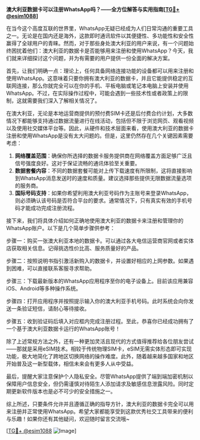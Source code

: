 **澳大利亚数据卡可以注册WhatsApp吗？——全方位解答与实用指南[[TG💪+ @esim1088](https://t.me/s/esim1088)]**

在当今这个高度互联的世界里，WhatsApp无疑已经成为人们日常沟通的重要工具之一。无论是在国内还是海外，这款即时通讯软件以其便捷性、多功能性和安全性赢得了全球用户的青睐。然而，对于那些身处澳大利亚的用户来说，有一个问题始终困扰着他们：澳大利亚的数据卡是否能够用来注册和使用WhatsApp？今天，我们就来详细探讨这个问题，并为有需要的用户提供一份全面的解决方案。

首先，让我们明确一点：理论上，任何具备网络连接功能的设备都可以用来注册和使用WhatsApp。这意味着只要你拥有澳大利亚的数据卡，并且它能提供稳定的互联网连接，那么你就完全可以在你的手机、平板电脑或笔记本电脑上安装并使用WhatsApp。不过，在实际操作过程中，可能会遇到一些技术性或者政策上的限制，这就需要我们深入了解相关情况了。

在澳大利亚，无论是本地运营商提供的预付费SIM卡还是后付费合约计划，大多数情况下都能够支持通过数据流量进行在线活动，包括但不限于浏览网页、观看视频以及使用社交媒体平台等。因此，从硬件和技术层面来看，使用澳大利亚的数据卡注册和使用WhatsApp是没有太大问题的。但是，这里仍然存在几个关键因素需要考虑：

1. **网络覆盖范围**：确保你所选择的数据卡服务提供商在网络覆盖方面足够广泛且信号强度良好。这对于保证流畅的通讯体验至关重要。
2. **数据套餐内容**：不同的数据套餐可能对上传下载速度有所限制，这将直接影响到WhatsApp消息发送时的速度和质量。建议选择那些提供无限数据流量选项的服务商。
3. **国际号码支持**：如果你希望利用澳大利亚号码作为主账号来登录WhatsApp，则必须确认该号码是否符合平台的要求。通常情况下，只有真实有效的手机号码才能成功完成注册流程。

接下来，我们将具体介绍如何正确地使用澳大利亚的数据卡来注册和管理你的WhatsApp账户。以下是几个简单步骤供参考：

步骤一：购买一张澳大利亚本地的数据卡。可以通过各大电信运营商官网或者实体店获取相关信息。记得挑选性价比高、服务质量好的产品。

步骤二：按照说明书指引激活新购入的数据卡，并设置好相应的上网参数。如果遇到困难，可以直接联系客服寻求帮助。

步骤三：下载最新版本的WhatsApp应用程序至你的电子设备上。目前该应用兼容iOS、Android等多种操作系统。

步骤四：打开应用程序并按照提示输入你的澳大利亚手机号码。此时系统会向你发送一条验证短信，请耐心等待接收。

步骤五：收到验证码后填入对应框内完成注册过程。至此，恭喜你已经成功拥有了一个基于澳大利亚数据卡运行的WhatsApp账号！

除了上述常规方法之外，还有一种更加灵活且现代的方式值得推荐给各位朋友尝试——那就是采用eSIM技术。相较于传统物理SIM卡，eSIM无需实体形态即可实现功能，极大地简化了跨地区切换网络的操作难度。此外，随着越来越多国家和地区开始普及这一新型载体，相信未来会有更多人从中受益。

最后，提醒大家注意保护个人隐私安全。尽管WhatsApp提供了端到端加密机制以保障用户信息安全，但仍需谨慎对待陌生人添加请求及敏感信息泄露风险。同时定期更新软件版本也是必不可少的安全措施之一。

综上所述，只要条件允许并且遵循正确的指导方针，澳大利亚的数据卡完全可以用来注册并正常使用WhatsApp。希望大家都能享受到这款优秀社交工具带来的便利与乐趣！如果你还有其他疑问，欢迎随时留言交流哦~

[[TG💪+ @esim1088](https://t.me/s/esim1088) ![Image](https://i.postimg.cc/4NQfJmqS/Snipaste-2025-05-13-00-14-12.png)]